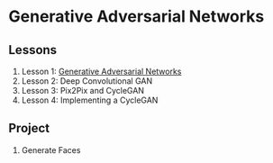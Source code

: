 # Generative Adversarial Networks

## Lessons

1. Lesson 1: [Generative Adversarial Networks](https://github.com/ahmedhasandrlnd/Deep_Learning_Nanodegree/tree/master/GAN/GAN)
1. Lesson 2: Deep Convolutional GAN
1. Lesson 3: Pix2Pix and CycleGAN
1. Lesson 4: Implementing a CycleGAN


## Project

1. Generate Faces

